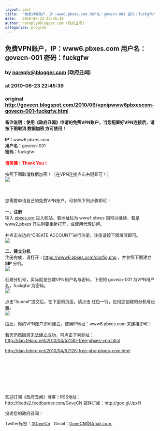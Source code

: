 ```yaml
---
layout: post
title:  "免费VPN账户，IP：www6.pbxes.com 用户名：govecn-001 密码：fuckgfw"
date:   2010-06-23 22:45:39
author: noreply@blogger.com (政府丑闻)
categories: program
---
```


## 免费VPN账户，IP：www6.pbxes.com 用户名：govecn-001 密码：fuckgfw
### by noreply@blogger.com (政府丑闻)
### at 2010-06-23 22:45:39
### original <http://govecn.blogspot.com/2010/06/vpnipwww6pbxescom-govecn-001-fuckgfw.html>

<div><b>备注说明：使用《政府丑闻》申请的免费VPN账户，当您配置好VPN连接后，请按下图取消 数据加密 方可使用！</b><br><br><b>IP：</b>www6.pbxes.com <br><b>用户名：</b>govecn-001 <br><b>密码：</b>fuckgfw<br><br><font color="#ff0000"><b>请传播！Thank You！</b></font><br><br>按照下图取消数据加密！（在VPN连接点击右键即可！）<br><img src="http://farm2.static.flickr.com/1181/4727008489_3618deb659.jpg" style="max-width:800px"><br><br><br><br>您需要申请自己的免费VPN账户，可参照下列步骤即可！<br><br><b>一、注册</b><br>输入 <a href="http://pbxes.org/">pbxes.org</a> 进入网站，若地址栏为 www1.pbxes 则可以继续，若是 www2.pbxes 开头则要重新打开，或使用代理访问。<br><br>并点击左边的“CREATE ACCOUNT”进行注册，注册请按下图填写即可。<br><img src="http://farm2.static.flickr.com/1404/4727020439_b4efcf54d7_b.jpg" style="max-width:800px"><br><br><b>二、建立分机</b><br>注册完成，请打开：<a href="https://www6.pbxes.com/config.php">https://www6.pbxes.com/config.php</a> ，并参照下图建立 <b>SIP </b>分机。<br><img src="http://farm2.static.flickr.com/1376/4727021077_14ea9b90e1_b.jpg" style="max-width:800px"><br><br>创建分机号，实际就是创建VPN用户名与密码，下图的 govecn-001 为VPN用户名，fuckgfw 为密码。<br><img src="http://farm2.static.flickr.com/1031/4727665322_d29860b28f_b.jpg" style="max-width:800px"><br><br>点击“Submit”提交后，在下面的页面，请点击 红色一行，应用您创建的分机号设置。<br><img src="http://farm2.static.flickr.com/1070/4727664772_550f8ccb13_b.jpg" style="max-width:800px"><br><br>由此，你的VPN账户即可建立，使用IP地址：www6.pbxes.com 来连接即可！<br><br>若您仍然困惑无法建立成功，可点击下列网址：<br><a href="http://dan.febird.net/2010/04/52130-free-pbxes-vpn.html">http://dan.febird.net/2010/04/52130-free-pbxes-vpn.html</a><br><br><a href="http://dan.febird.net/2010/04/52128-free-pbx-pbxes-com.html">http://dan.febird.net/2010/04/52128-free-pbx-pbxes-com.html</a><br><br><br><br><br><br><br><br></div><div><p></p>
欢迎订阅《政府丑闻》博客！RSS地址：<a href="http://feeds2.feedburner.com/govecn">http://feeds2.feedburner.com/GoveCN</a>  邮件订阅：<a href="http://goo.gl/JpxH">http://goo.gl/JpxH</a>
<p></p>
投递您的政府丑闻：
<p></p>
Twitter标签：<a href="http://twitter.com/govecn">#GoveCn</a>   Gmail：<a href="mailto:Govecn@gmail.com">GoveCN@Gmail.com </a><img width="1" height="1" src="https://blogger.googleusercontent.com/tracker/5836956241912134551-7309848473476766144?l=govecn.blogspot.com" alt=""></div><img src="http://feeds.feedburner.com/~r/GoveCN/~4/EHZnvg7NIno" height="1" width="1">